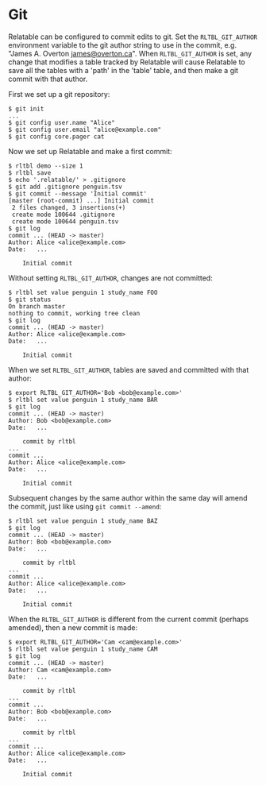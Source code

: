 # Git

Relatable can be configured to commit edits to git.
Set the `RLTBL_GIT_AUTHOR` environment variable
to the git author string to use in the commit,
e.g. "James A. Overton <james@overton.ca>".
When `RLTBL_GIT_AUTHOR` is set,
any change that modifies a table tracked by Relatable
will cause Relatable to save
all the tables with a 'path' in the 'table' table,
and then make a git commit with that author.

First we set up a git repository:

```console tesh-session="git"
$ git init
...
$ git config user.name "Alice"
$ git config user.email "alice@example.com"
$ git config core.pager cat
```

Now we set up Relatable and make a first commit:

```console tesh-session="git"
$ rltbl demo --size 1
$ rltbl save
$ echo '.relatable/' > .gitignore
$ git add .gitignore penguin.tsv
$ git commit --message 'Initial commit'
[master (root-commit) ...] Initial commit
 2 files changed, 3 insertions(+)
 create mode 100644 .gitignore
 create mode 100644 penguin.tsv
$ git log
commit ... (HEAD -> master)
Author: Alice <alice@example.com>
Date:   ...

    Initial commit
```

Without setting `RLTBL_GIT_AUTHOR`,
changes are not committed:

```console tesh-session="git"
$ rltbl set value penguin 1 study_name FOO
$ git status
On branch master
nothing to commit, working tree clean
$ git log
commit ... (HEAD -> master)
Author: Alice <alice@example.com>
Date:   ...

    Initial commit
```

When we set `RLTBL_GIT_AUTHOR`,
tables are saved and committed with that author:

```console tesh-session="git"
$ export RLTBL_GIT_AUTHOR='Bob <bob@example.com>'
$ rltbl set value penguin 1 study_name BAR
$ git log
commit ... (HEAD -> master)
Author: Bob <bob@example.com>
Date:   ...

    commit by rltbl
...
commit ...
Author: Alice <alice@example.com>
Date:   ...

    Initial commit
```

Subsequent changes by the same author within the same day
will amend the commit,
just like using `git commit --amend`:

```console tesh-session="git"
$ rltbl set value penguin 1 study_name BAZ
$ git log
commit ... (HEAD -> master)
Author: Bob <bob@example.com>
Date:   ...

    commit by rltbl
...
commit ...
Author: Alice <alice@example.com>
Date:   ...

    Initial commit
```

When the `RLTBL_GIT_AUTHOR` is different from the current commit (perhaps amended),
then a new commit is made:

```console tesh-session="git"
$ export RLTBL_GIT_AUTHOR='Cam <cam@example.com>'
$ rltbl set value penguin 1 study_name CAM
$ git log
commit ... (HEAD -> master)
Author: Cam <cam@example.com>
Date:   ...

    commit by rltbl
...
commit ...
Author: Bob <bob@example.com>
Date:   ...

    commit by rltbl
...
commit ...
Author: Alice <alice@example.com>
Date:   ...

    Initial commit
```
